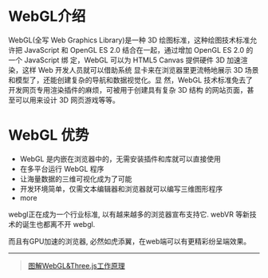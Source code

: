 # WebGL介绍

WebGL(全写 Web Graphics Library)是一种 3D 绘图标准，这种绘图技术标准允许把 JavaScript 和 OpenGL ES 2.0 结合在一起，通过增加 OpenGL ES 2.0 的一个 JavaScript 绑 定，WebGL 可以为 HTML5 Canvas 提供硬件 3D 加速渲染，这样 Web 开发人员就可以借助系统 显卡来在浏览器里更流畅地展示 3D 场景和模型了，还能创建复杂的导航和数据视觉化。显 然，WebGL 技术标准免去了开发网页专用渲染插件的麻烦，可被用于创建具有复杂 3D 结构 的网站页面，甚至可以用来设计 3D 网页游戏等等。

# WebGL 优势

- WebGL 是内嵌在浏览器中的，无需安装插件和库就可以直接使用
- 在多平台运行 WebGL 程序
- 让海量数据的三维可视化成为了可能
- 开发环境简单，仅需文本编辑器和浏览器就可以编写三维图形程序
- more

webgl正在成为一个行业标准, 以有越来越多的浏览器宣布支持它. webVR 等新技术的诞生也都离不开 webgl.

而且有GPU加速的浏览器, 必然如虎添翼，在web端可以有更精彩纷呈端效果。

----

> [图解WebGL&Three.js工作原理](https://www.cnblogs.com/wanbo/p/6754066.html)
